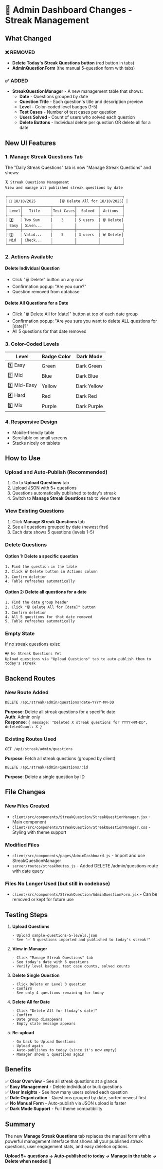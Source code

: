 # 🎉 Admin Dashboard Changes - Streak Management

## What Changed

### ❌ REMOVED
- **Delete Today's Streak Questions button** (red button in tabs)
- **AdminQuestionForm** (the manual 5-question form with tabs)

### ✅ ADDED
- **StreakQuestionManager** - A new management table that shows:
  - **Date** - Questions grouped by date
  - **Question Title** - Each question's title and description preview
  - **Level** - Color-coded level badges (1-5)
  - **Test Cases** - Number of test cases per question
  - **Users Solved** - Count of users who solved each question
  - **Delete Buttons** - Individual delete per question OR delete all for a date

## New UI Features

### 1. Manage Streak Questions Tab
The "Daily Streak Questions" tab is now "Manage Streak Questions" and shows:

```
🗓️ Streak Questions Management
View and manage all published streak questions by date

┌─────────────────────────────────────────────────────┐
│ 📅 18/10/2025           [🗑️ Delete All for 18/10/2025] │
├──────┬─────────────┬──────────┬──────────┬──────────┤
│ Level│   Title     │Test Cases│  Solved  │ Actions  │
├──────┼─────────────┼──────────┼──────────┼──────────┤
│ 1️⃣   │ Two Sum     │    3     │ 5 users  │ 🗑️ Delete│
│ Easy │ Given...    │          │          │          │
├──────┼─────────────┼──────────┼──────────┼──────────┤
│ 2️⃣   │ Valid...    │    5     │ 3 users  │ 🗑️ Delete│
│ Mid  │ Check...    │          │          │          │
└──────┴─────────────┴──────────┴──────────┴──────────┘
```

### 2. Actions Available

#### Delete Individual Question
- Click "🗑️ Delete" button on any row
- Confirmation popup: "Are you sure?"
- Question removed from database

#### Delete All Questions for a Date
- Click "🗑️ Delete All for [date]" button at top of each date group
- Confirmation popup: "Are you sure you want to delete ALL questions for [date]?"
- All 5 questions for that date removed

### 3. Color-Coded Levels

| Level | Badge Color | Dark Mode |
|-------|-------------|-----------|
| 1️⃣ Easy | Green | Dark Green |
| 2️⃣ Mid | Blue | Dark Blue |
| 3️⃣ Mid-Easy | Yellow | Dark Yellow |
| 4️⃣ Hard | Red | Dark Red |
| 5️⃣ Mix | Purple | Dark Purple |

### 4. Responsive Design
- Mobile-friendly table
- Scrollable on small screens
- Stacks nicely on tablets

## How to Use

### Upload and Auto-Publish (Recommended)
1. Go to **Upload Questions** tab
2. Upload JSON with 5+ questions
3. Questions automatically published to today's streak
4. Switch to **Manage Streak Questions** tab to view them

### View Existing Questions
1. Click **Manage Streak Questions** tab
2. See all questions grouped by date (newest first)
3. Each date shows 5 questions (levels 1-5)

### Delete Questions

#### Option 1: Delete a specific question
```
1. Find the question in the table
2. Click 🗑️ Delete button in Actions column
3. Confirm deletion
4. Table refreshes automatically
```

#### Option 2: Delete all questions for a date
```
1. Find the date group header
2. Click "🗑️ Delete All for [date]" button
3. Confirm deletion
4. All 5 questions for that date removed
5. Table refreshes automatically
```

### Empty State
If no streak questions exist:
```
📭 No Streak Questions Yet
Upload questions via "Upload Questions" tab to auto-publish them to today's streak
```

## Backend Routes

### New Route Added
```javascript
DELETE /api/streak/admin/questions?date=YYYY-MM-DD
```
**Purpose**: Delete all streak questions for a specific date  
**Auth**: Admin only  
**Response**: `{ message: "Deleted X streak questions for YYYY-MM-DD", deletedCount: X }`

### Existing Routes Used
```javascript
GET /api/streak/admin/questions
```
**Purpose**: Fetch all streak questions (grouped by client)

```javascript
DELETE /api/streak/admin/questions/:id
```
**Purpose**: Delete a single question by ID

## File Changes

### New Files Created
- `client/src/components/StreakQuestion/StreakQuestionManager.jsx` - Main component
- `client/src/components/StreakQuestion/StreakQuestionManager.css` - Styling with theme support

### Modified Files
- `client/src/components/pages/AdminDashboard.js` - Import and use StreakQuestionManager
- `server/routes/streakRoutes.js` - Added DELETE /admin/questions route with date query

### Files No Longer Used (but still in codebase)
- `client/src/components/StreakQuestion/AdminQuestionForm.jsx` - Can be removed or kept for future use

## Testing Steps

1. **Upload Questions**
   ```
   - Upload sample-questions-5-levels.json
   - See "✅ 5 questions imported and published to today's streak!"
   ```

2. **View in Manager**
   ```
   - Click "Manage Streak Questions" tab
   - See today's date with 5 questions
   - Verify level badges, test case counts, solved counts
   ```

3. **Delete Single Question**
   ```
   - Click Delete on Level 3 question
   - Confirm
   - See only 4 questions remaining for today
   ```

4. **Delete All for Date**
   ```
   - Click "Delete All for [today's date]"
   - Confirm
   - Date group disappears
   - Empty state message appears
   ```

5. **Re-upload**
   ```
   - Go back to Upload Questions
   - Upload again
   - Auto-publishes to today (since it's now empty)
   - Manager shows 5 questions again
   ```

## Benefits

✅ **Clear Overview** - See all streak questions at a glance  
✅ **Easy Management** - Delete individual or bulk questions  
✅ **User Insights** - See how many users solved each question  
✅ **Date Organization** - Questions grouped by date, sorted newest first  
✅ **No Manual Form** - Auto-publish via JSON upload is faster  
✅ **Dark Mode Support** - Full theme compatibility  

## Summary

The new **Manage Streak Questions** tab replaces the manual form with a powerful management interface that shows all your published streak questions, user engagement stats, and easy deletion options. 

**Upload 5+ questions → Auto-published to today → Manage in the table → Delete when needed** 🚀

